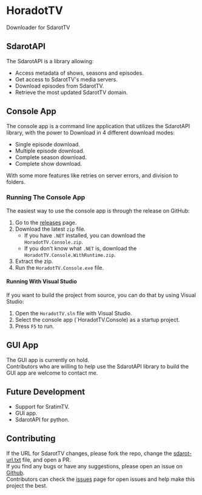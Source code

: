 # HoradotTV
Downloader for SdarotTV

## SdarotAPI
The SdarotAPI is a library allowing:
- Access metadata of shows, seasons and episodes.
- Get access to SdarotTV's media servers.
- Download episodes from SdarotTV.
- Retrieve the most updated SdarotTV domain.

## Console App
The console app is a command line application that utilizes the SdarotAPI library, with the power to Download in 4 different download modes:
- Single episode download.
- Multiple episode download.
- Complete season download.
- Complete show download.

With some more features like retries on server errors, and division to folders.

### Running The Console App
The easiest way to use the console app is through the release on GitHub:

1. Go to the [releases](https://github.com/yairp03/HoradotTV/releases) page.
2. Download the latest `zip` file.
    - If you have `.NET` installed, you can download the `HoradotTV.Console.zip`.
    - If you don't know what `.NET` is, download the `HoradotTV.Console.WithRuntime.zip`.
3. Extract the zip.
4. Run the `HoradotTV.Console.exe` file.

#### Running With Visual Studio
If you want to build the project from source, you can do that by using Visual Studio:

1. Open the `HoradotTV.sln` file with Visual Studio.
2. Select the console app (`HoradotTV.Console) as a startup project.
3. Press `F5` to run.


## GUI App
The GUI app is currently on hold.  
Contributors who are willing to help use the SdarotAPI library to build the GUI app are welcome to contact me.

## Future Development
- Support for SratimTV.
- GUI app.
- SdarotAPI for python.

## Contributing
If the URL for SdarotTV changes, please fork the repo, change the [sdarot-url.txt](https://github.com/yairp03/HoradotTV/blob/master/Resources/sdarot-url.txt) file, and open a PR.  
If you find any bugs or have any suggestions, please open an issue on [Github](https://github.com/yairp03/HoradotTV/issues).  
Contributors can check the [issues](https://github.com/yairp03/HoradotTV/issues) page for open issues and help make this project the best.
